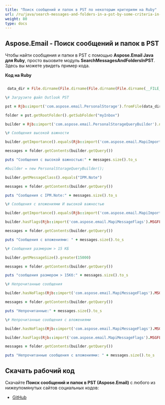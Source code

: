```yaml
---
title: "Поиск сообщений и папок в PST по некоторым критериям на Ruby"
url: /ru/java/search-messages-and-folders-in-a-pst-by-some-criteria-in-ruby/
weight: 80
type: docs
---
```


## **Aspose.Email - Поиск сообщений и папок в PST**
Чтобы найти сообщения и папки в PST с помощью **Aspose.Email Java для Ruby**, просто вызовите модуль **SearchMessagesAndFoldersInPST**. Здесь вы можете увидеть пример кода.

**Код на Ruby**

```ruby

 data_dir = File.dirname(File.dirname(File.dirname(File.dirname(__FILE__)))) + '/data/'

\# Загрузите файл Outlook PST

pst = Rjb::import('com.aspose.email.PersonalStorage').fromFile(data_dir + "sample.pst")

folder = pst.getRootFolder().getSubFolder("myInbox")

builder = Rjb::import('com.aspose.email.PersonalStorageQueryBuilder').new

\# Сообщения высокой важности

builder.getImportance().equals(Rjb::import('com.aspose.email.MapiImportance').High)

messages = folder.getContents(builder.getQuery())

puts "Сообщения с высокой важностью:" + messages.size().to_s

#builder = new PersonalStorageQueryBuilder();

builder.getMessageClass().equals("IPM.Note")

messages = folder.getContents(builder.getQuery())

puts "Сообщения с IPM.Note:" + messages.size().to_s

\# Сообщения с вложениями И высокой важностью

builder.getImportance().equals(Rjb::import('com.aspose.email.MapiImportance').High)

builder.hasFlags(Rjb::import('com.aspose.email.MapiMessageFlags').MSGFLAG_HASATTACH)

messages = folder.getContents(builder.getQuery())

puts "Сообщения с вложениями: " + messages.size().to_s

\# Сообщения размером > 15 КБ

builder.getMessageSize().greater(15000)

messages = folder.getContents(builder.getQuery())

puts "сообщения размером > 15Кб:" + messages.size().to_s

\# Непрочитанные сообщения

builder.hasNoFlags(Rjb::import('com.aspose.email.MapiMessageFlags').MSGFLAG_READ)

messages = folder.getContents(builder.getQuery())

puts "Непрочитанные:" + messages.size().to_s

\# Непрочитанные сообщения с вложениями

builder.hasNoFlags(Rjb::import('com.aspose.email.MapiMessageFlags').MSGFLAG_READ)

builder.hasFlags(Rjb::import('com.aspose.email.MapiMessageFlags').MSGFLAG_HASATTACH)

messages = folder.getContents(builder.getQuery())

puts "Непрочитанные сообщения с вложениями: " + messages.size().to_s

```
## **Скачать рабочий код**
Скачайте **Поиск сообщений и папок в PST (Aspose.Email)** с любого из нижеупомянутых сайтов социальных кодов:

- [GitHub](https://github.com/aspose-email/Aspose.Email-for-Java/blob/master/Plugins/Aspose_Email_Java_for_Ruby/lib/asposeemailjava/Outlook/searchmessagesandfoldersinpst.rb)